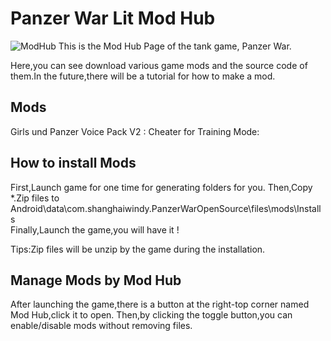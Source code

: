 # Panzer War Lit Mod Hub

![ModHub](image.jpg)
This is the Mod Hub Page of the tank game, Panzer War.

Here,you can see download various game mods and the source code of them.In the future,there will be a tutorial for how to make a mod.

## Mods

Girls und Panzer Voice Pack V2 :
Cheater for Training Mode:

## How to install Mods

First,Launch game for one time for generating folders for you.
Then,Copy \*.Zip files to Android\data\com.shanghaiwindy.PanzerWarOpenSource\files\mods\Installs\
Finally,Launch the game,you will have it !

Tips:Zip files will be unzip by the game during the installation.

## Manage Mods by Mod Hub

After launching the game,there is a button at the right-top corner named Mod Hub,click it to open.
Then,by clicking the toggle button,you can enable/disable mods without removing files.
